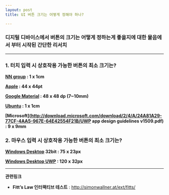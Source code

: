 ```yaml
---
layout: post
title: UI 버튼 크기는 어떻게 정해야 하나?

---
```


### 디지털 디바이스에서 버튼의 크기는 어떻게 정하는게 좋을지에 대한 물음에서 부터 시작된 간단한 리서치

<hr/>

### 1. 터치 입력 시 상호작용 가능한 버튼의 최소 크기는?

**[NN group](https://www.nngroup.com/articles/touch-target-size/) : 1 x 1cm**

**[Apple](https://developer.apple.com/design/tips/) : 44 x 44pt**

**[Google Material](https://material.io/design/usability/accessibility.html#layout-typography) : 48 x 48 dp (7~10mm)**

**[Ubuntu](https://help.ubuntu.com/community/UMEGuide/DesigningForFingerUIs) : 1 x 1cm**

**[Microsoft](http://download.microsoft.com/download/2/4/A/24A81A29-77CF-4AA5-967E-64E42554F21B/UWP app design guidelines v1509.pdf) : 9 x 9mm**



### 2. 마우스 입력 시 상호작용 가능한 버튼의 최소 크기는?

**[Windows Desktop](https://docs.microsoft.com/en-us/windows/win32/uxguide/ctrl-command-buttons) 32bit : 75 x 23px**

**[Windows Desktop UWP](https://docs.microsoft.com/en-us/windows/uwp/design/controls-and-patterns/buttons) : 120 x 32px**



<hr/>

**관련링크**

- **Fitt’s Law 인터랙티브 테스트** : http://simonwallner.at/ext/fitts/


